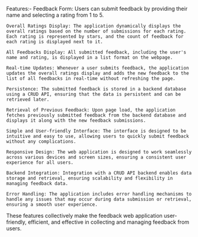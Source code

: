 Features:-
    Feedback Form: Users can submit feedback by providing their name and selecting a rating from 1 to 5.

    Overall Ratings Display: The application dynamically displays the overall ratings based on the number of submissions for each rating. Each rating is represented by stars, and the count of feedback for each rating is displayed next to it.

    All Feedbacks Display: All submitted feedback, including the user's name and rating, is displayed in a list format on the webpage.

    Real-time Updates: Whenever a user submits feedback, the application updates the overall ratings display and adds the new feedback to the list of all feedbacks in real-time without refreshing the page.

    Persistence: The submitted feedback is stored in a backend database using a CRUD API, ensuring that the data is persistent and can be retrieved later.

    Retrieval of Previous Feedback: Upon page load, the application fetches previously submitted feedback from the backend database and displays it along with the new feedback submissions.

    Simple and User-friendly Interface: The interface is designed to be intuitive and easy to use, allowing users to quickly submit feedback without any complications.

    Responsive Design: The web application is designed to work seamlessly across various devices and screen sizes, ensuring a consistent user experience for all users.

    Backend Integration: Integration with a CRUD API backend enables data storage and retrieval, ensuring scalability and flexibility in managing feedback data.

    Error Handling: The application includes error handling mechanisms to handle any issues that may occur during data submission or retrieval, ensuring a smooth user experience.

These features collectively make the feedback web application user-friendly, efficient, and effective in collecting and managing feedback from users.
